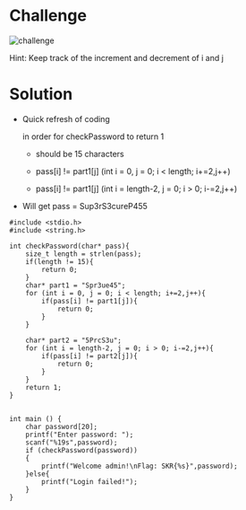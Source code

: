 # Challenge

![challenge](https://github.com/urhnh/ctfwriteup/assets/149639198/f1f8cbdc-66c6-4ec0-857a-8aad5f12c5dd)

Hint: Keep track of the increment and decrement of i and j

# Solution

- Quick refresh of coding

  in order for checkPassword to return 1

  - should be 15 characters
 
  - pass[i] != part1[j] (int i = 0, j = 0; i < length; i+=2,j++)
 
  - pass[i] != part1[j] (int i = length-2, j = 0; i > 0; i-=2,j++)

- Will get pass = Sup3rS3cureP455

```
#include <stdio.h>
#include <string.h>

int checkPassword(char* pass){
	size_t length = strlen(pass);
	if(length != 15){
		return 0;
	}
	char* part1 = "Spr3ue45";
	for (int i = 0, j = 0; i < length; i+=2,j++){
		if(pass[i] != part1[j]){
			return 0;
		}
	}

	char* part2 = "5PrcS3u";
	for (int i = length-2, j = 0; i > 0; i-=2,j++){
		if(pass[i] != part2[j]){
			return 0;
		}
	}
	return 1;
}


int main () {
	char password[20];
	printf("Enter password: ");
	scanf("%19s",password);
	if (checkPassword(password))
	{
		printf("Welcome admin!\nFlag: SKR{%s}",password);
	}else{
		printf("Login failed!");
	}
}
```
